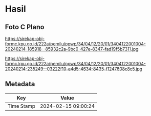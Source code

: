 # Hasil

## Foto C Plano

https://sirekap-obj-formc.kpu.go.id/222a/pemilu/ppwp/34/04/12/20/01/3404122001004-20240214-185918--85932c2a-9bc0-427e-8347-fad19f5b7311.jpg

https://sirekap-obj-formc.kpu.go.id/222a/pemilu/ppwp/34/04/12/20/01/3404122001004-20240214-235249--03222f10-a4d5-4634-8435-f1247608c8c5.jpg


## Metadata

| Key        | Value               |
| ---------- | ------------------- |
| Time Stamp | 2024-02-15 09:00:24 |



